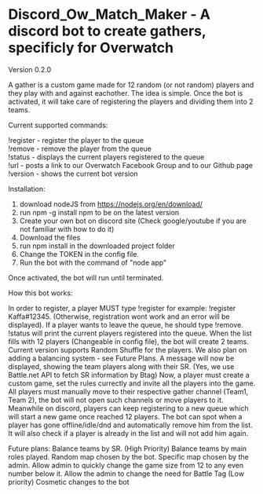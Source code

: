 # Discord_Ow_Match_Maker - A discord bot to create gathers, specificly for Overwatch
Version 0.2.0

A gather is a custom game made for 12 random (or not random) players and they play with and against eachother.
The idea is simple. Once the bot is activated, it will take care of registering the players and dividing them into 2 teams.

Current supported commands:

!register - register the player to the queue  
!remove 	- remove the player from the queue  
!status 	- displays the current players registered to the queue  
!url 		  - posts a link to our Overwatch Facebook Group and to our Github page  
!version	- shows the current bot version  

Installation:
1. download nodeJS from https://nodejs.org/en/download/
2. run npm -g install npm to be on the latest version
3. Create your own bot on discord site (Check google/youtube if you are not familiar with how to do it)
4. Download the files
5. run npm install in the downloaded project folder
6. Change the TOKEN in the config file.
7. Run the bot with the command of "node app"

Once activated, the bot will run until terminated.

How this bot works:

In order to register, a player MUST type !register <Battle tag> for example: !register Kaffa#12345. (Otherwise, registration wont
work and an error will be displayed). 
If a player wants to leave the queue, he should type !remove.
!status will print the current players registered into the queue.
When the list fills with 12 players (Changeable in config file), the bot will create 2 teams. Current version supports Random Shuffle
for the players. We also plan on adding a balancing system - see Future Plans.
A message will now be displayed, showing the team players along with their SR. (Yes, we use Battle.net API to fetch SR information by Btag)
Now, a player must create a custom game, set the rules currectly and invite all the players into the game.
All players must manually move to their respective gather channel (Team1, Team 2), the bot will not open such channels or move players to it.
Meanwhile on discord, players can keep registering to a new queue which will start a new game once reached 12 players.
The bot can spot when a player has gone offline/idle/dnd and automatically remove him from the list.
It will also check if a player is already in the list and will not add him again.



Future plans:
Balance teams by SR. (High Priority)
Balance teams by main roles played.
Random map chosen by the bot.
Specific map chosen by the admin.
Allow admin to quickly change the game size from 12 to any even number below it.
Allow the admin to change the need for Battle Tag (Low priority)
Cosmetic changes to the bot

